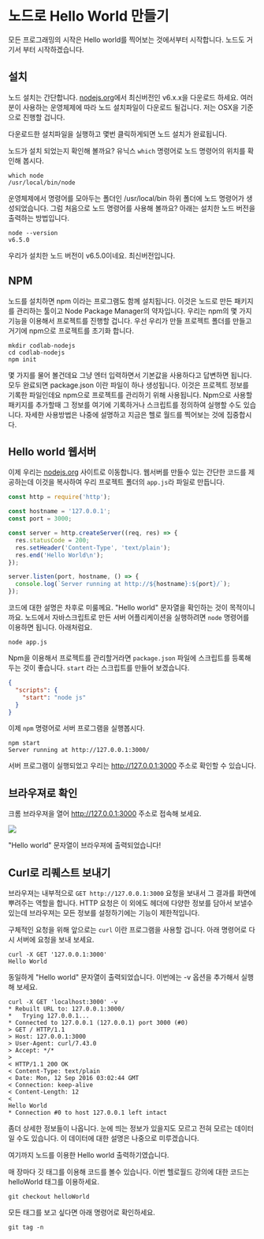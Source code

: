 노드로 Hello World 만들기
=====================

모든 프로그래밍의 시작은 Hello world를 찍어보는 것에서부터 시작합니다. 노드도 거기서 부터 시작하겠습니다.

## 설치

노드 설치는 간단합니다. [nodejs.org](https://nodejs.org/ko/)에서 최신버전인 v6.x.x을 다운로드 하세요. 여러분이 사용하는 운영체제에 따라 노드 설치파일이 다운로드 될겁니다. 저는 OSX을 기준으로 진행할 겁니다.

다운로드한 설치파일을 실행하고 몇번 클릭하게되면 노드 설치가 완료됩니다.

노드가 설치 되었는지 확인해 볼까요? 유닉스 `which` 명령어로 노드 명령어의 위치를 확인해 봅시다.

```
which node
/usr/local/bin/node
```

운영체제에서 명령어를 모아두는 폴더인 /usr/local/bin 하위 폴더에 노드 명령어가 생성되었습니다. 그럼 처음으로 노드 명령어를 사용해 볼까요? 아래는 설치한 노드 버전을 출력하는 방법입니다.

```
node --version
v6.5.0
```

우리가 설치한 노드 버전이 v6.5.0이네요. 최신버전입니다.


## NPM

노드를 설치하면 npm 이라는 프로그램도 함께 설치됩니다. 이것은 노드로 만든 패키지를 관리하는 툴이고 Node Package Manager의 약자입니다. 우리는 npm의 몇 가지 기능을 이용해서 프로젝트를 진행할 겁니다. 우선 우리가 만들 프로젝트 폴더를 만들고 거기에 npm으로 프로젝트를 초기화 합니다.

```
mkdir codlab-nodejs
cd codlab-nodejs
npm init
```

몇 가지를 물어 볼건데요 그냥 엔터 입력하면서 기본값을 사용하다고 답변하면 됩니다. 모두 완료되면 package.json 이란 파일이 하나 생성됩니다. 이것은 프로젝트 정보를 기록한 파일인데요 npm으로 프로젝트를 관리하기 위해 사용됩니다. Npm으로 사용할 패키지를 추가할때 그 정보를 여기에 기록하거나 스크립트를 정의하여 실행할 수도 있습니다. 자세한 사용방법은 나중에 설명하고 지금은 헬로 월드를 찍어보는 것에 집중합시다.


## Hello world 웹서버

이제 우리는 [nodejs.org](https://nodejs.org/dist/latest-v6.x/docs/api/synopsis.html) 사이트로 이동합니다. 웹서버를 만들수 있는 간단한 코드를 제공하는데 이것을 복사하여 우리 프로젝트 폴더의 `app.js`라 파일로 만듭니다.

```javascript
const http = require('http');

const hostname = '127.0.0.1';
const port = 3000;

const server = http.createServer((req, res) => {
  res.statusCode = 200;
  res.setHeader('Content-Type', 'text/plain');
  res.end('Hello World\n');
});

server.listen(port, hostname, () => {
  console.log(`Server running at http://${hostname}:${port}/`);
});
```

코드에 대한 설명은 차후로 미룰께요. "Hello world" 문자열을 확인하는 것이 목적이니까요. 노드에서 자바스크립트로 만든 서버 어플리케이션을 실행하려면 `node` 명령어를 이용하면 됩니다. 아래처럼요.

```
node app.js
```

Npm을 이용해서 프로젝트를 관리할거라면 `package.json` 파일에 스크립트를 등록해 두는 것이 좋습니다. `start` 라는 스크립트를 만들어 보겠습니다.

```json
{
  "scripts": {
    "start": "node js"
  }
}
```

이제 `npm` 명령어로 서버 프로그램을 실행봅시다.

```
npm start
Server running at http://127.0.0.1:3000/
```

서버 프로그램이 실행되었고 우리는 http://127.0.0.1:3000 주소로 확인할 수 있습니다.


## 브라우져로 확인

크롬 브라우져을 열어 http://127.0.0.1:3000  주소로 접속해 보세요.

![](./imgs/result.png)

"Hello world" 문자열이 브라우져에 출력되었습니다!


## Curl로 리퀘스트 보내기

브라우져는 내부적으로 `GET http://127.0.0.1:3000` 요청을 보내서 그 결과를 화면에 뿌려주는 역할을 합니다. HTTP 요청은 이 외에도 헤더에 다양한 정보를 담아서 보낼수 있는데 브라우져는 모든 정보를 설정하기에는 기능이 제한적입니다.

구체적인 요청을 위해 앞으로는 `curl` 이란 프로그램을 사용할 겁니다. 아래 명령어로 다시 서버에 요청을 보내 보세요.

```
curl -X GET '127.0.0.1:3000'
Hello World
```

동일하게 "Hello world" 문자열이 출력되었습니다. 이번에는 -v 옵션을 추가해서 실행해 보세요.

```
curl -X GET 'localhost:3000' -v
* Rebuilt URL to: 127.0.0.1:3000/
*   Trying 127.0.0.1...
* Connected to 127.0.0.1 (127.0.0.1) port 3000 (#0)
> GET / HTTP/1.1
> Host: 127.0.0.1:3000
> User-Agent: curl/7.43.0
> Accept: */*
>
< HTTP/1.1 200 OK
< Content-Type: text/plain
< Date: Mon, 12 Sep 2016 03:02:44 GMT
< Connection: keep-alive
< Content-Length: 12
<
Hello World
* Connection #0 to host 127.0.0.1 left intact
```

좀더 상세한 정보들이 나옵니다. 눈에 띄는 정보가 있을지도 모르고 전혀 모르는 데이터일 수도 있습니다. 이 데이터에 대한 설명은 나중으로 미루겠습니다.

여기까지 노드를 이용한 Hello world 출력하기였습니다.


매 장마다 깃 태그를 이용해 코드를 볼수 있습니다. 이번 헬로월드 강의에 대한 코드는 helloWorld 태그를 이용하세요.

```
git checkout helloWorld
```

모든 태그를 보고 싶다면 아래 명령어로 확인하세요.

```
git tag -n
```
